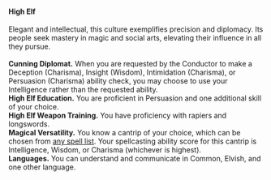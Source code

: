 #### High Elf

Elegant and intellectual, this culture exemplifies precision and diplomacy.
Its people seek mastery in magic and social arts, elevating their influence in all they pursue.
\
\
**Cunning Diplomat.**
When you are requested by the Conductor to make a Deception (Charisma), Insight (Wisdom), Intimidation (Charisma), or Persuasion (Charisma) ability check, you may choose to use your Intelligence rather than the requested ability.
\
**High Elf Education.**
You are proficient in Persuasion and one additional skill of your choice.
\
**High Elf Weapon Training.**
You have proficiency with rapiers and longswords.
\
**Magical Versatility.**
You know a cantrip of your choice, which can be chosen from [any spell list](#Spellcasting_spell_lists).
Your spellcasting ability score for this cantrip is Intelligence, Wisdom, or Charisma (whichever is highest).
\
**Languages.**
You can understand and communicate in Common, Elvish, and one other language.
